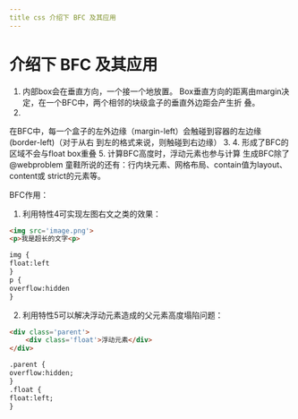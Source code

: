 ```yaml
---
title css 介绍下 BFC 及其应⽤
---
```


# 介绍下 BFC 及其应⽤

1. 内部box会在垂直⽅向，⼀个接⼀个地放置。 
Box垂直⽅向的距离由margin决定，在⼀个BFC中，两个相邻的块级盒⼦的垂直外边距会产⽣折
叠。
2.
在BFC中，每⼀个盒⼦的左外边缘（margin-left）会触碰到容器的左边缘(border-left)（对于从右
到左的格式来说，则触碰到右边缘）
3.
4. 形成了BFC的区域不会与float box重叠
5. 计算BFC⾼度时，浮动元素也参与计算
⽣成BFC除了 @webproblem 童鞋所说的还有：⾏内块元素、⽹格布局、contain值为layout、
content或 strict的元素等。

BFC作⽤：
1. 利⽤特性4可实现左图右⽂之类的效果：
```html
<img src='image.png'>
<p>我是超⻓的⽂字<p>

img {
float:left
}
p {
overflow:hidden
}
```

2. 利⽤特性5可以解决浮动元素造成的⽗元素⾼度塌陷问题：
```html
<div class='parent'>
    <div class='float'>浮动元素</div>
</div>

.parent {
overflow:hidden;
}
.float {
float:left;
}
```